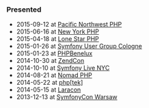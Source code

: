 ### Presented

 * 2015-09-12 at [Pacific Northwest PHP](https://joind.in/talk/view/14936)
 * 2015-06-16 at [New York PHP](http://www.meetup.com/new-york-php/events/222792380/)
 * 2015-04-18 at [Lone Star PHP](https://joind.in/talk/view/13569)
 * 2015-01-26 at [Symfony User Group Cologne](http://www.meetup.com/sfugcgn/events/219210293/)
 * 2015-01-23 at [PHPBenelux](https://joind.in/talk/view/13408)
 * 2014-10-30 at [ZendCon](http://joind.in/talk/view/12404)
 * 2014-10-10 at [Symfony Live NYC](https://joind.in/talk/view/12196)
 * 2014-08-21 at [Nomad PHP](https://joind.in/talk/view/11574)
 * 2014-05-22 at [php[tek]](http://joind.in/talk/view/10626)
 * 2014-05-15 at [Laracon](http://joind.in/talk/view/11331)
 * 2013-12-13 at [SymfonyCon Warsaw](http://joind.in/talk/view/10377)
